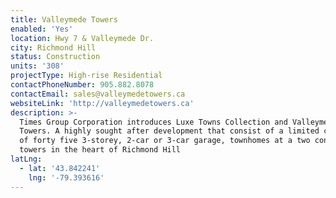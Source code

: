 ```yaml
---
title: Valleymede Towers
enabled: 'Yes'
location: Hwy 7 & Valleymede Dr.
city: Richmond Hill
status: Construction
units: '308'
projectType: High-rise Residential
contactPhoneNumber: 905.882.8078
contactEmail: sales@valleymedetowers.ca
websiteLink: 'http://valleymedetowers.ca'
description: >-
  Times Group Corporation introduces Luxe Towns Collection and Valleymede
  Towers. A highly sought after development that consist of a limited collection
  of forty five 3-storey, 2-car or 3-car garage, townhomes at a two condominium
  towers in the heart of Richmond Hill
latLng:
  - lat: '43.842241'
    lng: '-79.393616'
---
```


